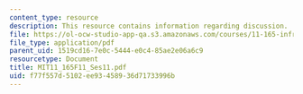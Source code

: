```yaml
---
content_type: resource
description: This resource contains information regarding discussion.
file: https://ol-ocw-studio-app-qa.s3.amazonaws.com/courses/11-165-infrastructure-and-energy-technology-challenges-fall-2011/f77f557d5102ee93458936d71733996b_MIT11_165F11_Ses11.pdf
file_type: application/pdf
parent_uid: 1519cd16-7e0c-5444-e0c4-85ae2e06a6c9
resourcetype: Document
title: MIT11_165F11_Ses11.pdf
uid: f77f557d-5102-ee93-4589-36d71733996b
---
```

